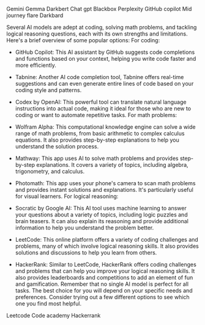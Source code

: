 


Gemini
Gemma
Darkbert
Chat gpt
Blackbox
Perplexity
GitHub copilot
Mid journey 
flare
Darkbard


Several AI models are adept at coding, solving math problems, and tackling logical reasoning questions, each with its own strengths and limitations. Here's a brief overview of some popular options:
For coding:
* GitHub Copilot: This AI assistant by GitHub suggests code completions and functions based on your context, helping you write code faster and more efficiently.
* Tabnine: Another AI code completion tool, Tabnine offers real-time suggestions and can even generate entire lines of code based on your coding style and patterns.
* Codex by OpenAI: This powerful tool can translate natural language instructions into actual code, making it ideal for those who are new to coding or want to automate repetitive tasks.
For math problems:
* Wolfram Alpha: This computational knowledge engine can solve a wide range of math problems, from basic arithmetic to complex calculus equations. It also provides step-by-step explanations to help you understand the solution process.
* Mathway: This app uses AI to solve math problems and provides step-by-step explanations. It covers a variety of topics, including algebra, trigonometry, and calculus.
* Photomath: This app uses your phone's camera to scan math problems and provides instant solutions and explanations. It's particularly useful for visual learners.
For logical reasoning:
* Socratic by Google AI: This AI tool uses machine learning to answer your questions about a variety of topics, including logic puzzles and brain teasers. It can also explain its reasoning and provide additional information to help you understand the problem better.


* LeetCode: This online platform offers a variety of coding challenges and problems, many of which involve logical reasoning skills. It also provides solutions and discussions to help you learn from others.
* HackerRank: Similar to LeetCode, HackerRank offers coding challenges and problems that can help you improve your logical reasoning skills. It also provides leaderboards and competitions to add an element of fun and gamification.
Remember that no single AI model is perfect for all tasks. The best choice for you will depend on your specific needs and preferences. Consider trying out a few different options to see which one you find most helpful.


Leetcode 
Code academy
Hackerrank
